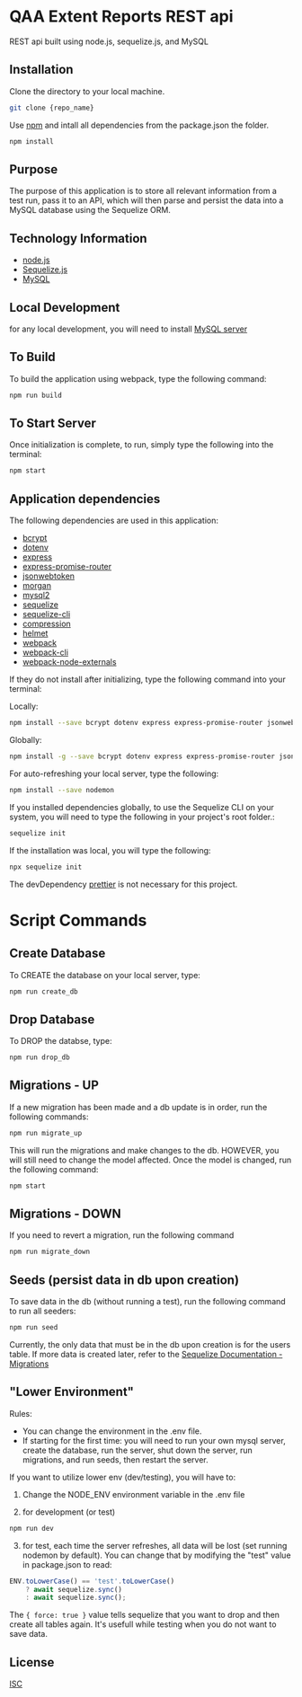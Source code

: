 # QAA Extent Reports REST api
REST api built using node.js, sequelize.js, and MySQL

## Installation
Clone the directory to your local machine.
```bash
git clone {repo_name}
```

Use [npm](https://www.npmjs.com/) and intall all dependencies from the package.json the folder.
```bash
npm install
```

## Purpose
The purpose of this application is to store all relevant information from a test run, pass it to an API, which will then parse and persist the data into a MySQL database using the Sequelize ORM.


## Technology Information
- [node.js](https://nodejs.org/en/)
- [Sequelize.js](https://sequelize.org/)
- [MySQL](https://www.mysql.com/)


## Local Development
for any local development, you will need to install [MySQL server](https://dev.mysql.com/downloads/mysql/)


## To Build
To build the application using webpack, type the following command:
```bash
npm run build
```


## To Start Server
Once initialization is complete, to run, simply type the following into the terminal:
```bash
npm start
```

## Application dependencies
The following dependencies are used in this application:
- [bcrypt](https://www.npmjs.com/package/bcrypt)
- [dotenv](https://www.npmjs.com/package/dotenv)
- [express](https://www.npmjs.com/package/express)
- [express-promise-router](https://www.npmjs.com/package/express-promise-router)
- [jsonwebtoken](https://www.npmjs.com/package/jsonwebtoken)
- [morgan](https://www.npmjs.com/package/morgan)
- [mysql2](https://www.npmjs.com/package/mysql2)
- [sequelize](https://www.npmjs.com/package/sequelize)
- [sequelize-cli](https://www.npmjs.com/package/sequelize-cli)
- [compression](https://www.npmjs.com/package/compression)
- [helmet](https://www.npmjs.com/package/helmet)
- [webpack](https://webpack.js.org)
- [webpack-cli](https://webpack.js.org/api/cli/)
- [webpack-node-externals](https://www.npmjs.com/package/webpack-node-externals)

If they do not install after initializing, type the following command into your terminal:

Locally:
```bash
npm install --save bcrypt dotenv express express-promise-router jsonwebtoken morgan mysql2 sequelize sequelize-cli compression helmet webpack webpack-cli webpack-node-externals
```

Globally:
```bash
npm install -g --save bcrypt dotenv express express-promise-router jsonwebtoken morgan mysql2 sequelize sequelize-cli compression helmet webpack webpack-cli webpack-node-externals
```

For auto-refreshing your local server, type the following:
```bash
npm install --save nodemon
```

If you installed dependencies globally, to use the Sequelize CLI on your system, you will need to type the following in your project's root folder.:
```bash
sequelize init
```

If the installation was local, you will type the following:
```bash
npx sequelize init
```

The devDependency [prettier](https://prettier.io/) is not necessary for this project.


# Script Commands
## Create Database
To CREATE the database on your local server, type:
```bash
npm run create_db
```


## Drop Database
To DROP the databse, type:
```bash
npm run drop_db
```


## Migrations - UP
If a new migration has been made and a db update is in order, run the following commands:
```bash
npm run migrate_up
```
This will run the migrations and make changes to the db. HOWEVER, you will still need to change the model affected.
Once the model is changed, run the following command:
```bash
npm start
```


## Migrations - DOWN
If you need to revert a migration, run the following command
```bash
npm run migrate_down
```


## Seeds (persist data in db upon creation)
To save data in the db (without running a test), run the following command to run all seeders:
```bash
npm run seed
```

Currently, the only data that must be in the db upon creation is for the users table. 
If more data is created later, refer to the [Sequelize Documentation - Migrations](https://sequelize.org/master/manual/migrations.html)


## "Lower Environment"
Rules:
- You can change the environment in the .env file.
- If starting for the first time: you will need to run your own mysql server, create the database, run the server, shut down the server, run migrations, and run seeds, then restart the server.


If you want to utilize lower env (dev/testing), you will have to:
1) Change the NODE_ENV environment variable in the .env file

2) for development (or test)
```bash
npm run dev
```

3) for test, each time the server refreshes, all data will be lost (set running nodemon by default). You can change that by modifying the "test" value in package.json to read:
```javascript
ENV.toLowerCase() == 'test'.toLowerCase()
    ? await sequelize.sync()
    : await sequelize.sync();
```

The <code>{ force: true }</code> value tells sequelize that you want to drop and then create all tables again. It's usefull while testing when you do not want to save data.



## License
[ISC](https://opensource.org/licenses/ISC)
